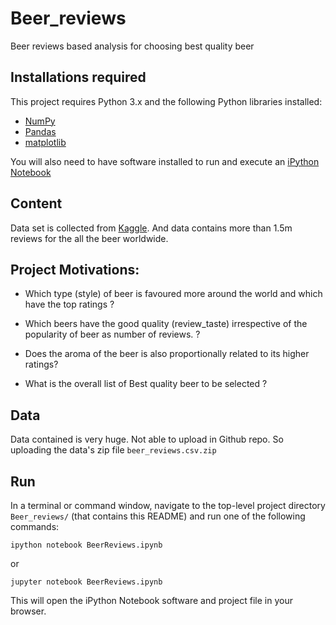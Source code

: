 # Beer_reviews
Beer reviews based analysis for choosing best quality beer

## Installations required
This project requires Python 3.x and the following Python libraries installed:

- [NumPy](http://www.numpy.org/)
- [Pandas](http://pandas.pydata.org/)
- [matplotlib](https://matplotlib.org/)

You will also need to have software installed to run and execute an [iPython Notebook](http://ipython.org/notebook.html)


## Content
Data set is collected from [Kaggle](https://www.kaggle.com/datasets). And data contains more than 1.5m reviews for the all the beer worldwide.


## Project Motivations:
- Which type (style) of beer is favoured more around the world and which have the top ratings ?

- Which beers have the good quality (review_taste) irrespective of the popularity of beer as number of reviews. ?

- Does the aroma of the beer is also proportionally related to its higher ratings?

- What is the overall list of Best quality beer to be selected ?


## Data
Data contained is very huge. Not able to upload in Github  repo.
So uploading the data's zip file ```beer_reviews.csv.zip```

## Run

In a terminal or command window, navigate to the top-level project directory ```Beer_reviews/```  (that contains this README) and run one of the following commands:

```ipython notebook BeerReviews.ipynb```

or

```jupyter notebook BeerReviews.ipynb```

This will open the iPython Notebook software and project file in your browser.


